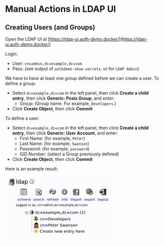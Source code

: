 # Manual Actions in LDAP UI

## Creating Users (and Groups)

Open the LDAP UI at [https://ldap-ui.auth-demo.docker/](https://ldap-ui.auth-demo.docker/)

Login:

* User: `cn=admin,dc=example,dc=com`
* Pass: (see output of `authdemo-show-secrets.sh` for `LDAP Admin`)

We have to have at least one group defined before we can create a user.
To define a group:

* Select `dc=example,dc=com` in the left panel, then click **Create a child entry**,
  then click **Generic: Posix Group**, and enter:
    * Group: (Group name. For example, `Developers`.)
* Click **Create Object**, then click **Commit**

To define a user:

* Select `dc=example,dc=com` in the left panel, then click **Create a child entry**,
  then click **Generic: User Account**, and enter:
    * First Name: (for example, `Peter`)
    * Last Name: (for example, `Swanson`)
    * Password: (for example, `password`)
    * GID Number: (select a Group previously defined)
* Click **Create Object**, then click **Commit**

Here is an example result:

![](LDAP-UI-User-Group-Example.png)
